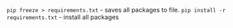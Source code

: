 ```pip freeze > requirements.txt``` - saves all packages to file.
```pip install -r requirements.txt``` - install all packages
